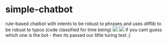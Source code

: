 # simple-chatbot
rule-based chatbot with intents to be robust to phrases and uses difflib to be robust to typos
(code classified for time being)
![](raw.gitusercontent.com/simple-chatbot/master/screenshots/new.jpg)
![](raw.gitusercontent.com/simple-chatbot/master/screenshots/new2.jpg)
if you cant guess which one is the bot - then its passed our little turing test ;)
